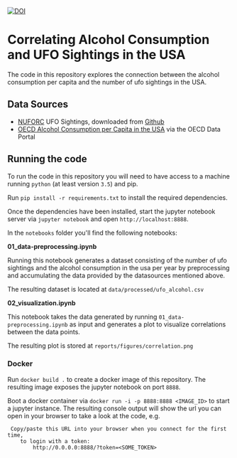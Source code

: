 [![DOI](https://zenodo.org/badge/125386835.svg)](https://zenodo.org/badge/latestdoi/125386835)
# Correlating Alcohol Consumption and UFO Sightings in the USA

The code in this repository explores the connection between the alcohol consumption per capita and the number of ufo sightings in the USA.


## Data Sources

* [NUFORC](http://www.nuforc.org/) UFO Sightings, downloaded from [Github](https://github.com/planetsig/ufo-reports)
* [OECD Alcohol Consumption per Capita in the USA](https://data.oecd.org/healthrisk/alcohol-consumption.htm) via the OECD Data Portal

## Running the code

To run the code in this repository you will need to have access to a machine running `python` (at least version `3.5`) and pip.

Run `pip install -r requirements.txt` to install the required dependencies.

Once the dependencies have been installed, start the jupyter notebook server via `jupyter notebook` and open `http://localhost:8888`. 

In the `notebooks` folder you'll find the following notebooks:

**01_data-preprocessing.ipynb**

Running this notebook generates a dataset consisting of the number of ufo sightings and the alcohol consumption in the usa per year by preprocessing and accumulating the data provided by the datasources mentioned above.

The resulting dataset is located at `data/processed/ufo_alcohol.csv`

**02_visualization.ipynb**

This notebook takes the data generated by running `01_data-preprocessing.ipynb` as input  and generates a plot to visualize correlations between the data points.

The resulting plot is stored at `reports/figures/correlation.png`


### Docker

Run `docker build .` to create a docker image of this repository. The resulting image exposes the jupyter notebook on port `8888`.

Boot a docker container via `docker run -i -p 8888:8888 <IMAGE_ID>` to start a jupyter instance. The resulting console output will show the url you can open in your browser to take a look at the code, e.g.

```
 Copy/paste this URL into your browser when you connect for the first time,
    to login with a token:
        http://0.0.0.0:8888/?token=<SOME_TOKEN>
```
